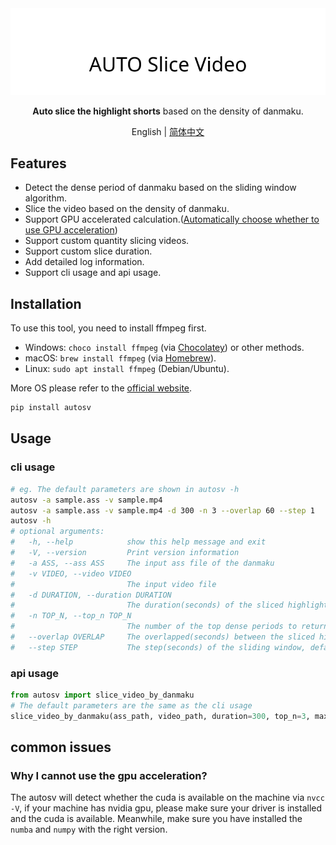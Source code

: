 <div align="center">
  <picture>
    <source media="(prefers-color-scheme: dark)" srcset="assets/headerDark.svg" />
    <img src="assets/headerLight.svg" alt="auto-slice-video" />
  </picture>

**Auto slice the highlight shorts** based on the density of danmaku.

English | [简体中文](./README-zh.md)

</div>

## Features

- Detect the dense period of danmaku based on the sliding window algorithm.
- Slice the video based on the density of danmaku.
- Support GPU accelerated calculation.([Automatically choose whether to use GPU acceleration](#why-i-cannot-use-the-gpu-acceleration))
- Support custom quantity slicing videos.
- Support custom slice duration.
- Add detailed log information.
- Support cli usage and api usage.

## Installation

To use this tool, you need to install ffmpeg first.

- Windows: `choco install ffmpeg` (via [Chocolatey](https://chocolatey.org/)) or other methods.
- macOS: `brew install ffmpeg` (via [Homebrew](https://brew.sh/)).
- Linux: `sudo apt install ffmpeg` (Debian/Ubuntu). 

More OS please refer to the [official website](https://ffmpeg.org/download.html).

```bash
pip install autosv
```

## Usage

### cli usage

```bash
# eg. The default parameters are shown in autosv -h
autosv -a sample.ass -v sample.mp4
autosv -a sample.ass -v sample.mp4 -d 300 -n 3 --overlap 60 --step 1
autosv -h
# optional arguments:
#   -h, --help            show this help message and exit
#   -V, --version         Print version information
#   -a ASS, --ass ASS     The input ass file of the danmaku
#   -v VIDEO, --video VIDEO
#                         The input video file
#   -d DURATION, --duration DURATION
#                         The duration(seconds) of the sliced highlight video, default is 60
#   -n TOP_N, --top_n TOP_N
#                         The number of the top dense periods to return, default is 1
#   --overlap OVERLAP     The overlapped(seconds) between the sliced highlight videos, default is 30
#   --step STEP           The step(seconds) of the sliding window, default is 1
```

### api usage

```python
from autosv import slice_video_by_danmaku
# The default parameters are the same as the cli usage
slice_video_by_danmaku(ass_path, video_path, duration=300, top_n=3, max_overlap=60, step=1)
```

## common issues

### Why I cannot use the gpu acceleration?

The autosv will detect whether the cuda is available on the machine via `nvcc -V`, if your machine has nvidia gpu, please make sure your driver is installed and the cuda is available. Meanwhile, make sure you have installed the `numba` and `numpy` with the right version.